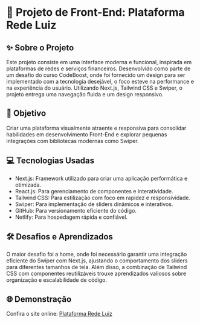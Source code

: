 # 🚀 Projeto de Front-End: Plataforma Rede Luiz

## ✨ Sobre o Projeto
Este projeto consiste em uma interface moderna e funcional, inspirada em plataformas de redes e serviços financeiros. Desenvolvido como parte de um desafio do curso CodeBoost, onde foi fornecido um design para ser implementado com a tecnologia desejável, o foco esteve na performance e na experiência do usuário. Utilizando Next.js, Tailwind CSS e Swiper, o projeto entrega uma navegação fluida e um design responsivo.

## 🎯 Objetivo
Criar uma plataforma visualmente atraente e responsiva para consolidar habilidades em desenvolvimento Front-End e explorar pequenas integrações com bibliotecas modernas como Swiper.

## 💻 Tecnologias Usadas
- Next.js: Framework utilizado para criar uma aplicação performática e otimizada.
- React.js: Para gerenciamento de componentes e interatividade.
- Tailwind CSS: Para estilização com foco em rapidez e responsividade.
- Swiper: Para implementação de sliders dinâmicos e interativos.
- GitHub: Para versionamento eficiente do código.
- Netlify: Para hospedagem rápida e confiável.

## 🛠️ Desafios e Aprendizados
O maior desafio foi a home, onde foi necessário garantir uma integração eficiente do Swiper com Next.js, ajustando o comportamento dos sliders para diferentes tamanhos de tela. Além disso, a combinação de Tailwind CSS com componentes reutilizáveis trouxe aprendizados valiosos sobre organização e escalabilidade de código.

## 🌐 Demonstração
Confira o site online: [Plataforma Rede Luiz](https://redeluiz.netlify.app) 
